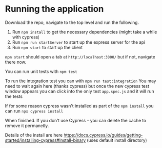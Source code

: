 # Running the application

Download the repo, navigate to the top level and run the following.

1. Run `npm install` to get the necessary dependencies (might take a while with cypress)
2. Run `npm run startServer` to start up the express server for the api
3. Run `npm start` to start up the client

`npm start` should open a tab at `http://localhost:3000/` but if not, navigate there
now.

You can run unit tests with `npm test`

To run the integration test you can with `npm run test:integration`
You may need to wait again here (thanks cypress) but once the new cypress test window
appears you can click into the only test `app.spec.js` and it will run the tests

If for some reason cypress wasn't installed as part of the `npm install` you can run `npx cypress install`

When finished. If you don't use Cypress - you can delete the cache to remove it permanetly.

Details of the install are here https://docs.cypress.io/guides/getting-started/installing-cypress#Install-binary (uses default install directory)

